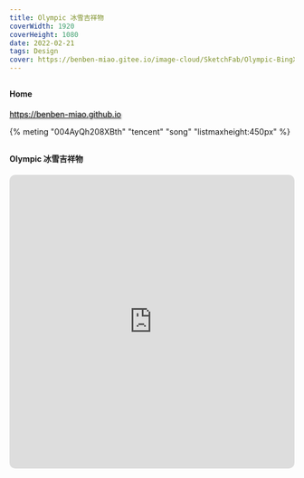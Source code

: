 ```yaml
---
title: Olympic 冰雪吉祥物
coverWidth: 1920
coverHeight: 1080
date: 2022-02-21
tags: Design
cover: https://benben-miao.gitee.io/image-cloud/SketchFab/Olympic-BingXue.png
---
```


<!-- <div style="background-color: #eeeeee; width: 120px; padding:5px 20px; border-radius: 3px;">Read More</div> -->
<!-- more -->

## 
#### Home
<div class="card">
  <a href="https://benben-miao.github.io" style="text-shadow: 1px 1px 3px #888;">https://benben-miao.github.io</a>
</div>

{% meting "004AyQh208XBth" "tencent" "song" "listmaxheight:450px" %}

## 
#### Olympic 冰雪吉祥物

<div class="frame">
  <iframe frameborder="0" allowfullscreen mozallowfullscreen="true" webkitallowfullscreen="true" allow="fullscreen; autoplay; vr" 
  style="width: 100%; height: 520px; border-radius: 10px;" 
  src="https://sketchfab.com/models/ac1de945864840969622ebbaecb51171/embed?autospin=1">
  </iframe>
</div>
